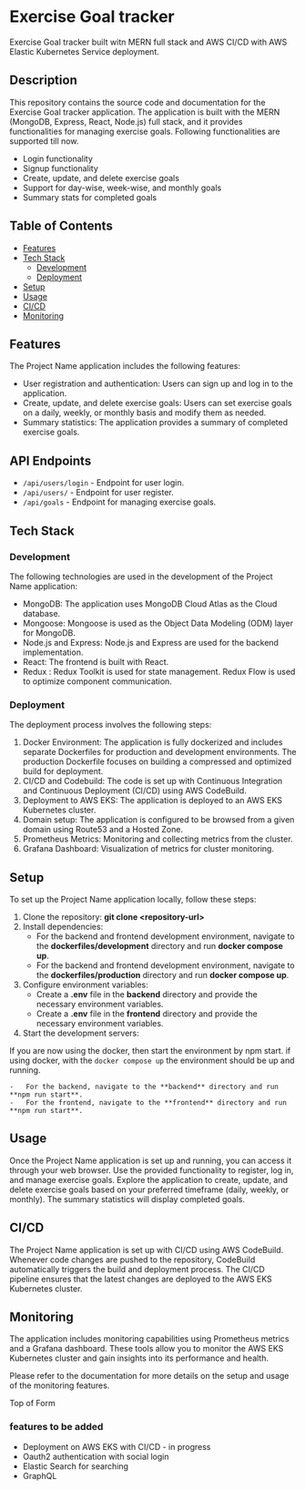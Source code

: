 # Exercise Goal tracker

Exercise Goal tracker built witn MERN full stack and AWS CI/CD with AWS Elastic Kubernetes Service deployment.

## Description

This repository contains the source code and documentation for the Exercise Goal tracker application. The application is built with the MERN (MongoDB, Express, React, Node.js) full stack, and it provides functionalities for managing exercise goals. Following functionalities are supported till now.
- Login functionality
- Signup functionality
- Create, update, and delete exercise goals
- Support for day-wise, week-wise, and monthly goals
- Summary stats for completed goals


## Table of Contents

-   [Features](https://github.com/sajib-4414/Exercise-goal-tracker-MERN-stack/edit/master/README.md#features)
-   [Tech Stack](https://github.com/sajib-4414/Exercise-goal-tracker-MERN-stack/edit/master/README.md#tech-stack)
    -   [Development](https://github.com/sajib-4414/Exercise-goal-tracker-MERN-stack/edit/master/README.md#development)
    -   [Deployment](https://github.com/sajib-4414/Exercise-goal-tracker-MERN-stack/edit/master/README.md#deployment)
-   [Setup](https://github.com/sajib-4414/Exercise-goal-tracker-MERN-stack/edit/master/README.md#setup)
-   [Usage](https://github.com/sajib-4414/Exercise-goal-tracker-MERN-stack/edit/master/README.md#usage)
-   [CI/CD](https://github.com/sajib-4414/Exercise-goal-tracker-MERN-stack/edit/master/README.md#cicd)
-   [Monitoring](https://github.com/sajib-4414/Exercise-goal-tracker-MERN-stack/edit/master/README.md#monitoring)

## Features

The Project Name application includes the following features:

-   User registration and authentication: Users can sign up and log in to the application.
-   Create, update, and delete exercise goals: Users can set exercise goals on a daily, weekly, or monthly basis and modify them as needed.
-   Summary statistics: The application provides a summary of completed exercise goals.
## API Endpoints

- `/api/users/login` - Endpoint for user login.
- `/api/users/` - Endpoint for user register.
- `/api/goals` - Endpoint for managing exercise goals.
## Tech Stack

### Development

The following technologies are used in the development of the Project Name application:

-   MongoDB: The application uses MongoDB Cloud Atlas as the Cloud database.
-   Mongoose: Mongoose is used as the Object Data Modeling (ODM) layer for MongoDB.
-   Node.js and Express: Node.js and Express are used for the backend implementation.
-   React: The frontend is built with React.
-   Redux : Redux Toolkit is used for state management. Redux Flow is used to optimize component communication.

### Deployment



The deployment process involves the following steps:

1.  Docker Environment: The application is fully dockerized and includes separate Dockerfiles for production and development environments. The production Dockerfile focuses on building a compressed and optimized build for deployment.
2.  CI/CD and Codebuild: The code is set up with Continuous Integration and Continuous Deployment (CI/CD) using AWS CodeBuild.
3.  Deployment to AWS EKS: The application is deployed to an AWS EKS Kubernetes cluster.
4.  Domain setup: The application is configured to be browsed from a given domain using Route53 and a Hosted Zone.
5.  Prometheus Metrics: Monitoring and collecting metrics from the cluster.
6.  Grafana Dashboard: Visualization of metrics for cluster monitoring.

## Setup

To set up the Project Name application locally, follow these steps:

1.  Clone the repository: **git clone \<repository-url\>**
2.  Install dependencies:
    -   For the backend and frontend development environment, navigate to the **dockerfiles/development** directory and run **docker compose up**.
    -   For the backend and frontend development environment, navigate to the **dockerfiles/production** directory and run **docker compose up**.
3.  Configure environment variables:
    -   Create a **.env** file in the **backend** directory and provide the necessary environment variables.
    -   Create a **.env** file in the **frontend** directory and provide the necessary environment variables.
4.  Start the development servers:
   
   If you are now using the docker, then start the environment by npm start. if using docker, with the `docker compose up` the environment should be up and running.
   
    -   For the backend, navigate to the **backend** directory and run **npm run start**.
    -   For the frontend, navigate to the **frontend** directory and run **npm run start**.

## Usage

Once the Project Name application is set up and running, you can access it through your web browser. Use the provided functionality to register, log in, and manage exercise goals. Explore the application to create, update, and delete exercise goals based on your preferred timeframe (daily, weekly, or monthly). The summary statistics will display completed goals.

## CI/CD

The Project Name application is set up with CI/CD using AWS CodeBuild. Whenever code changes are pushed to the repository, CodeBuild automatically triggers the build and deployment process. The CI/CD pipeline ensures that the latest changes are deployed to the AWS EKS Kubernetes cluster.

## Monitoring

The application includes monitoring capabilities using Prometheus metrics and a Grafana dashboard. These tools allow you to monitor the AWS EKS Kubernetes cluster and gain insights into its performance and health.

Please refer to the documentation for more details on the setup and usage of the monitoring features.

Top of Form

### features to be added
- Deployment on AWS EKS with CI/CD - in progress
- Oauth2 authentication with social login
- Elastic Search for searching
- GraphQL
